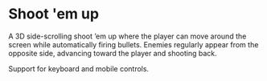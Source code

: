 # Shoot 'em up

A 3D side-scrolling shoot ’em up where the player can move around the screen while automatically firing bullets. Enemies regularly appear from the opposite side, advancing toward the player and shooting back.

Support for keyboard and mobile controls.
